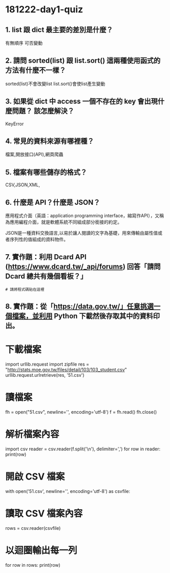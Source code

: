 # 181222-day1-quiz

## 1. list 跟 dict 最主要的差別是什麼？
有無順序
可否變動
## 2. 請問 sorted(list) 跟 list.sort() 這兩種使用函式的方法有什麼不一樣？
sorted(list)不會改變list
list.sort()會使list產生變動

## 3. 如果從 dict 中 access 一個不存在的 key 會出現什麼問題？ 該怎麼解決？
KeyError

## 4. 常見的資料來源有哪裡種？
檔案,開放接口(API),網頁爬蟲

## 5. 檔案有哪些儲存的格式？
CSV,JSON,XML,

## 6. 什麼是 API？什麼是 JSON？
應用程式介面（英語：application programming interface，縮寫作API），又稱為應用編程介面，就是軟體系統不同組成部分銜接的約定。

JSON是一種資料交換語言,以易於讓人閱讀的文字為基礎，用來傳輸由屬性值或者序列性的值組成的資料物件。

## 7. 實作題：利用 Dcard API (https://www.dcard.tw/_api/forums) 回答「請問 Dcard 總共有幾個看板？」

```
# 請將程式碼貼在這裡
```

## 8. 實作題：從「https://data.gov.tw/」任意挑選一個檔案，並利用 Python 下載然後存取其中的資料印出。
# 下載檔案
import urllib.request
import zipfile 
res = "http://stats.moe.gov.tw/files/detail/103/103_student.csv"
urllib.request.urlretrieve(res, '51.csv')

# 讀檔案
fh = open("51.csv", newline='', encoding='utf-8')
f = fh.read()
fh.close()

# 解析檔案內容
import csv
reader = csv.reader(f.split('\n'), delimiter=',')
for row in reader:
    print(row)
    
# 開啟 CSV 檔案
with open('51.csv', newline='', encoding='utf-8') as csvfile:
  # 讀取 CSV 檔案內容
  rows = csv.reader(csvfile)
  # 以迴圈輸出每一列
  for row in rows:
    print(row)




